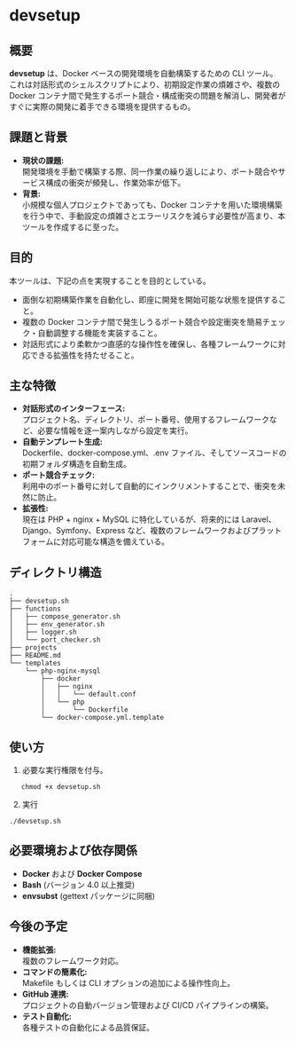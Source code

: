 # devsetup

## 概要
**devsetup** は、Docker ベースの開発環境を自動構築するための CLI ツール。  
これは対話形式のシェルスクリプトにより、初期設定作業の煩雑さや、複数の Docker コンテナ間で発生するポート競合・構成衝突の問題を解消し、開発者がすぐに実際の開発に着手できる環境を提供するもの。

## 課題と背景
- **現状の課題:**  
  開発環境を手動で構築する際、同一作業の繰り返しにより、ポート競合やサービス構成の衝突が頻発し、作業効率が低下。
- **背景:**  
  小規模な個人プロジェクトであっても、Docker コンテナを用いた環境構築を行う中で、手動設定の煩雑さとエラーリスクを減らす必要性が高まり、本ツールを作成するに至った。

## 目的
本ツールは、下記の点を実現することを目的としている。
- 面倒な初期構築作業を自動化し、即座に開発を開始可能な状態を提供すること。
- 複数の Docker コンテナ間で発生しうるポート競合や設定衝突を簡易チェック・自動調整する機能を実装すること。
- 対話形式により柔軟かつ直感的な操作性を確保し、各種フレームワークに対応できる拡張性を持たせること。

## 主な特徴
- **対話形式のインターフェース:**  
  プロジェクト名、ディレクトリ、ポート番号、使用するフレームワークなど、必要な情報を逐一案内しながら設定を実行。
- **自動テンプレート生成:**  
  Dockerfile、docker-compose.yml、.env ファイル、そしてソースコードの初期フォルダ構造を自動生成。
- **ポート競合チェック:**  
  利用中のポート番号に対して自動的にインクリメントすることで、衝突を未然に防止。
- **拡張性:**  
  現在は PHP + nginx + MySQL に特化しているが、将来的には Laravel、Django、Symfony、Express など、複数のフレームワークおよびプラットフォームに対応可能な構造を備えている。

## ディレクトリ構造
```
.
├── devsetup.sh
├── functions
│   ├── compose_generator.sh
│   ├── env_generator.sh
│   ├── logger.sh
│   └── port_checker.sh
├── projects
├── README.md
└── templates
    └── php-nginx-mysql
        ├── docker
        │   ├── nginx
        │   │   └── default.conf
        │   └── php
        │       └── Dockerfile
        └── docker-compose.yml.template

```


## 使い方
1. 必要な実行権限を付与。
```
   chmod +x devsetup.sh
```
2. 実行
```
./devsetup.sh
```

## 必要環境および依存関係
- **Docker** および **Docker Compose**
- **Bash** (バージョン 4.0 以上推奨)
- **envsubst** (gettext パッケージに同梱)

## 今後の予定
- **機能拡張:**  
  複数のフレームワーク対応。
- **コマンドの簡素化:**  
  Makefile もしくは CLI オプションの追加による操作性向上。
- **GitHub 連携:**  
  プロジェクトの自動バージョン管理および CI/CD パイプラインの構築。
- **テスト自動化:**  
  各種テストの自動化による品質保証。
